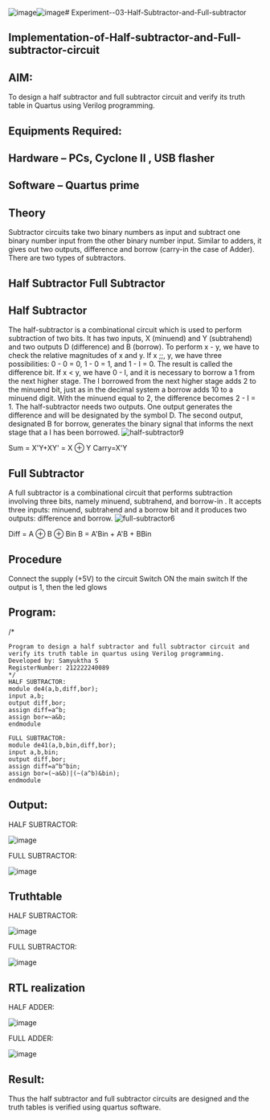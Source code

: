 ![image](https://github.com/SamyukthaSreenivasan/Experiment--03-Half-Subtractor-and-Full-subtractor/assets/119475703/fde9a0a4-eda9-4216-9241-b0e9586cd9b3)![image](https://github.com/SamyukthaSreenivasan/Experiment--03-Half-Subtractor-and-Full-subtractor/assets/119475703/5d6fa519-89fe-451f-8f27-f5978997f4de)# Experiment--03-Half-Subtractor-and-Full-subtractor
## Implementation-of-Half-subtractor-and-Full-subtractor-circuit
## AIM:
To design a half subtractor and full subtractor circuit and verify its truth table in Quartus using Verilog programming.

## Equipments Required:
## Hardware – PCs, Cyclone II , USB flasher
## Software – Quartus prime
## Theory
Subtractor circuits take two binary numbers as input and subtract one binary number input from the other binary number input. Similar to adders, it gives out two outputs, difference and borrow (carry-in the case of Adder). There are two types of subtractors.

## Half Subtractor Full Subtractor
## Half Subtractor
The half-subtractor is a combinational circuit which is used to perform subtraction of two bits. It has two inputs, X (minuend) and Y (subtrahend) and two outputs D (difference) and B (borrow). To perform x - y, we have to check the relative magnitudes of x and y. If x ;;, y, we have three possibilities: 0 - 0 = 0, 1 - 0 = 1, and 1 - I = 0. The result is called the difference bit. If x < y, we have 0 - I, and it is necessary to borrow a 1 from the next higher stage. The I borrowed from the next higher stage adds 2 to the minuend bit, just as in the decimal system a borrow adds 10 to a minuend digit. With the minuend equal to 2, the difference becomes 2 - I = 1. The half-subtractor needs two outputs. One output generates the difference and will be designated by the symbol D. The second output, designated B for borrow, generates the binary signal that informs the next stage that a I has been borrowed.
![half-subtractor9](https://user-images.githubusercontent.com/36288975/166112538-58c3bc7c-ee5d-4e6a-ac8d-8e8328efe27a.png)


Sum = X'Y+XY' = X ⊕ Y
Carry=X'Y

## Full Subtractor
A full subtractor is a combinational circuit that performs subtraction involving three bits, namely minuend, subtrahend, and borrow-in . It accepts three inputs: minuend, subtrahend and a borrow bit and it produces two outputs: difference and borrow. 
![full-subtractor6](https://user-images.githubusercontent.com/36288975/166112541-24c68359-3de8-4674-ae22-8272ffc385ed.png)


Diff = A ⊕ B ⊕ Bin B = A'Bin + A'B + BBin

## Procedure
Connect the supply (+5V) to the circuit Switch ON the main switch If the output is 1, then the led glows
## Program:
/*
```
Program to design a half subtractor and full subtractor circuit and verify its truth table in quartus using Verilog programming.
Developed by: Samyuktha S
RegisterNumber: 212222240089
*/
HALF SUBTRACTOR:
module de4(a,b,diff,bor);
input a,b;
output diff,bor;
assign diff=a^b;
assign bor=~a&b;
endmodule

FULL SUBTRACTOR:
module de41(a,b,bin,diff,bor);
input a,b,bin;
output diff,bor;
assign diff=a^b^bin;
assign bor=(~a&b)|(~(a^b)&bin);
endmodule
```
## Output:

HALF SUBTRACTOR:

![image](https://github.com/SamyukthaSreenivasan/Experiment--03-Half-Subtractor-and-Full-subtractor/assets/119475703/639ca9f2-0f60-4588-b8c3-c5ae87e8bb91)

FULL SUBTRACTOR:

![image](https://github.com/SamyukthaSreenivasan/Experiment--03-Half-Subtractor-and-Full-subtractor/assets/119475703/0f7bfae1-bbfa-4253-b3b5-21325dd57309)

## Truthtable
HALF SUBTRACTOR:

![image](https://github.com/SamyukthaSreenivasan/Experiment--03-Half-Subtractor-and-Full-subtractor/assets/119475703/ab508e4d-92b7-4979-8730-260119cd0ccc)

FULL SUBTRACTOR:

![image](https://github.com/SamyukthaSreenivasan/Experiment--03-Half-Subtractor-and-Full-subtractor/assets/119475703/d787e100-1e0c-4795-88d2-7751833ba40f)

##  RTL realization
HALF ADDER:

![image](https://github.com/SamyukthaSreenivasan/Experiment--03-Half-Subtractor-and-Full-subtractor/assets/119475703/49696eb6-d8b8-42af-88b6-2bece42eb58c)

FULL ADDER:

![image](https://github.com/SamyukthaSreenivasan/Experiment--03-Half-Subtractor-and-Full-subtractor/assets/119475703/72cb73fc-0ddc-4748-992f-5ee9d72f0fcf)


## Result:
Thus the half subtractor and full subtractor circuits are designed and the truth tables is verified using quartus software.
